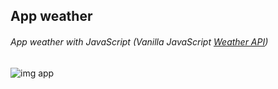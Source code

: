 ## App weather

###### App weather with JavaScript (Vanilla JavaScript [Weather API](https://openweathermap.org/api))

![img app](https://ll-testing.ru/F-Up/img/weather.jpg)
